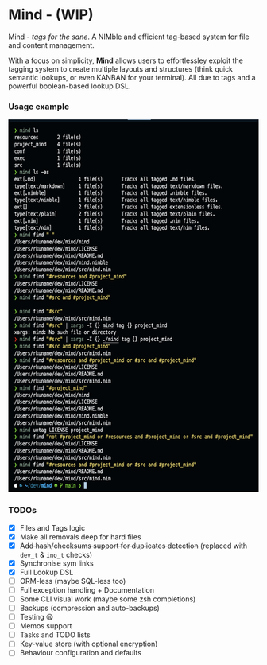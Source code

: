 # Mind - (WIP)
Mind - *tags for the sane*. A NIMble and efficient tag-based system for file and content management.

With a focus on simplicity, **Mind** allows users to effortlessley exploit the tagging system to create multiple layouts and structures (think quick semantic lookups, or even KANBAN for your terminal). All due to tags and a powerful boolean-based lookup DSL.

### Usage example
<img src="./assets/screen.png" height="750">

### TODOs

- [x] Files and Tags logic
- [x] Make all removals deep for hard files
- [x] ~~Add hash/checksums support for duplicates detection~~ (replaced with `dev_t` & `ino_t` checks)
- [x] Synchronise sym links
- [x] Full Lookup DSL
- [ ] ORM-less (maybe SQL-less too)
- [ ] Full exception handling + Documentation
- [ ] Some CLI visual work (maybe some zsh completions)
- [ ] Backups (compression and auto-backups)
- [ ] Testing :tired_face:
- [ ] Memos support
- [ ] Tasks and TODO lists
- [ ] Key-value store (with optional encryption)
- [ ] Behaviour configuration and defaults
